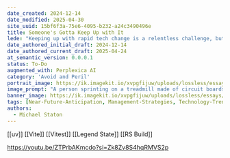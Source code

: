 ```yaml
---
date_created: 2024-12-14
date_modified: 2025-04-30
site_uuid: 15bf6f3a-75e6-4095-b232-a24c3490496e
title: Someone's Gotta Keep Up with It
lede: "Keeping up with rapid tech change is a relentless challenge, but it’s the key to staying relevant."
date_authored_initial_draft: 2024-12-14
date_authored_current_draft: 2025-04-24
at_semantic_version: 0.0.0.1
status: To-Do
augmented_with: Perplexica AI
category: 'Avoid and Peril'
portrait_image: https://ik.imagekit.io/xvpgfijuw/uploads/lossless/essays/2025-05-04_portraitimage_Someones-Gotta-Keep-Up-with-It_cf386855-8093-40dd-b07a-7c3a1eb7003a_tYY2k9aMF.jpg
image_prompt: "A person sprinting on a treadmill made of circuit boards, with new technologies and icons flying by on a digital display. The mood is urgent, dynamic, and futuristic."
banner_image: https://ik.imagekit.io/xvpgfijuw/uploads/lossless/essays/2025-05-04_bannerimage_Someones-Gotta-Keep-Up-with-It_0094f420-5eec-4eac-8018-017867dd990c_YGGDZOjWY.jpg
tags: [Near-Future-Anticipation, Management-Strategies, Technology-Trends]
authors: 
  - Michael Staton
---
```


[[uv]]
[[Vite]]
[[Vitest]]
[[Legend State]]
[[RS Build]]



https://youtu.be/ZTPrbAKmcdo?si=Zk8Zv8S4hqRMVS2p